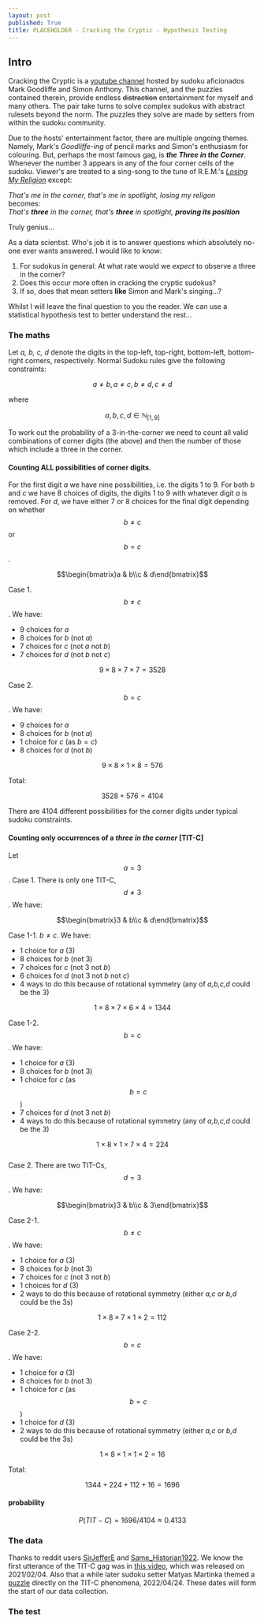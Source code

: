 ```yaml
---
layout: post
published: True
title: PLACEHOLDER - Cracking the Cryptic - Hypothesis Testing
---
```


## Intro

Cracking the Cryptic is a [youtube channel](https://www.youtube.com/@CrackingTheCryptic) hosted by sudoku aficionados Mark Goodliffe and Simon Anthony. This channel, and the puzzles contained therein, provide endless ~~distraction~~ entertainment for myself and many others. The pair take turns to solve complex sudokus with abstract rulesets beyond the norm. The puzzles they solve are made by setters from within the sudoku community.  

Due to the hosts' entertainment factor, there are multiple ongoing themes. Namely, Mark's _Goodliffe-ing_ of pencil marks and Simon's enthusiasm for colouring. But, perhaps the most famous gag, is **_the Three in the Corner_**. Whenever the number 3 appears in any of the four corner cells of the sudoku. Viewer's are treated to a sing-song to the tune of R.E.M.'s [_Losing My Religion_](https://www.youtube.com/watch?v=xwtdhWltSIg) except:  

_That's me in the corner, that's me in spotlight, losing my religon_  
becomes:  
_That's **three** in the corner, that's **three** in spotlight, **proving its position**_  

Truly genius...  

As a data scientist. Who's job it is to answer questions which absolutely no-one ever wants answered. I would like to know:
1. For sudokus in general: At what rate would we _expect_ to observe a three in the corner?
2. Does this occur more often in cracking the cryptic sudokus?
3. If so, does that mean setters **like** Simon and Mark's singing...?

Whilst I will leave the final question to you the reader. We can use a statistical hypothesis test to better understand the rest...  

### The maths

Let _a, b, c, d_ denote the digits in the top-left, top-right, bottom-left, bottom-right corners, respectively. Normal Sudoku rules give the following constraints:  

$$ a \ne b, a \ne c, b \ne d, c \ne d $$  

where  

$$ a,b,c,d \in \mathbb{N}_{[1,9]} $$  

To work out the probability of a 3-in-the-corner we need to count all valid combinations of corner digits (the above) and then the number of those which include a three in the corner.

#### Counting ALL possibilities of corner digits.
For the first digit _a_ we have nine possibilities, i.e. the digits 1 to 9. For both _b_ and _c_ we have 8 choices of digits, the digits 1 to 9 with whatever digit _a_ is removed. For _d_, we have either 7 or 8 choices for the final digit depending on whether $$b \ne c$$ or $$b=c$$.  

$$\begin{bmatrix}a & b\\c & d\end{bmatrix}$$  

Case 1. $$b \ne c$$. We have:
- 9 choices for _a_
- 8 choices for _b_ (not _a_)
- 7 choices for _c_ (not _a_ not _b_)
- 7 choices for _d_ (not _b_ not _c_)

$$ 9 \times 8 \times 7 \times 7  = 3528 $$  

Case 2. $$b = c$$. We have:
- 9 choices for _a_
- 8 choices for _b_ (not _a_)
- 1 choice  for _c_ (as $b = c$)
- 8 choices for _d_ (not _b_)

$$ 9 \times 8 \times 1 \times 8  = 576 $$  

Total:

$$ 3528 + 576 = 4104 $$

There are 4104 different possibilities for the corner digits under typical sudoku constraints.

#### Counting only occurrences of a _three in the corner_ [TIT-C]
Let $$a=3$$. 
Case 1. There is only one TIT-C, $$d \ne 3$$. We have:

$$\begin{bmatrix}3 & b\\c & d\end{bmatrix}$$

Case 1-1. $b \ne c$. We have:
- 1 choice for _a_ (3)
- 8 choices for _b_ (not 3)
- 7 choices for _c_ (not 3 not _b_)
- 6 choices for _d_ (not 3 not _b_ not _c_)
- 4 ways to do this because of rotational symmetry (any of _a,b,c,d_ could be the 3)

$$ 1 \times 8 \times 7 \times 6 \times 4 = 1344 $$  

Case 1-2. $$b = c$$. We have:
- 1 choice for _a_ (3)
- 8 choices for _b_ (not 3)
- 1 choice for _c_ (as $$b = c$$)
- 7 choices for _d_ (not 3 not _b_)
- 4 ways to do this because of rotational symmetry (any of _a,b,c,d_ could be the 3)

$$ 1 \times 8 \times 1 \times 7 \times 4 = 224 $$   
Case 2. There are two TIT-Cs, $$d = 3$$. We have:

$$\begin{bmatrix}3 & b\\c & 3\end{bmatrix}$$

Case 2-1. $$b \ne c$$. We have:
- 1 choice for _a_ (3)
- 8 choices for _b_ (not 3)
- 7 choices for _c_ (not 3 not _b_)
- 1 choices for _d_ (3)
- 2 ways to do this because of rotational symmetry (either _a,c_ or _b,d_ could be the 3s)

$$ 1 \times 8 \times 7 \times 1 \times 2 = 112 $$  

Case 2-2. $$b = c$$. We have:
- 1 choice for _a_ (3)
- 8 choices for _b_ (not 3)
- 1 choice for _c_ (as $$b = c$$)
- 1 choice for _d_ (3)
- 2 ways to do this because of rotational symmetry (either _a,c_ or _b,d_ could be the 3s)

$$ 1 \times 8 \times 1 \times 1 \times 2 = 16 $$  

Total:  

$$ 1344 + 224 + 112 + 16 = 1696 $$

#### probability

$$ P(TIT-C) = 1696 / 4104 \approx 0.4133 $$



### The data

Thanks to reddit users [SirJefferE](https://www.reddit.com/r/crackingthecryptic/comments/10fnp0m/3_in_the_corner_cracking_the_cryptic_origin/j4yaoie/?utm_source=share&utm_medium=web3x&utm_name=web3xcss&utm_term=1&utm_content=share_button) and [Same_Historian1922](https://www.reddit.com/r/crackingthecryptic/comments/rwbh8c/does_anyone_know_how_the_3_in_the_corner_meme/jvvnpoc/?utm_source=share&utm_medium=web3x&utm_name=web3xcss&utm_term=1&utm_content=share_button). We know the first utterance of the TIT-C gag was in [this video](https://www.youtube.com/watch?v=_NUlaltMzYY), which was released on 2021/02/04. Also that a while later sudoku setter Matyas Martinka themed a [puzzle](https://www.youtube.com/watch?v=PK3RWVx3tpk) directly on the TIT-C phenomena, 2022/04/24. These dates will form the start of our data collection.



### The test